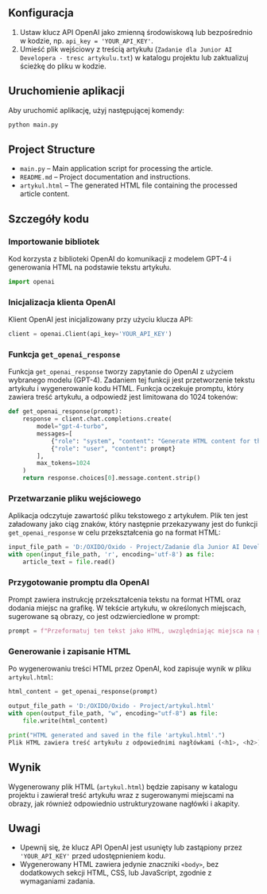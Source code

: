 ## Konfiguracja
1. Ustaw klucz API OpenAI jako zmienną środowiskową lub bezpośrednio w kodzie, np. `api_key = 'YOUR_API_KEY'`.
2. Umieść plik wejściowy z treścią artykułu (`Zadanie dla Junior AI Developera - tresc artykulu.txt`) w katalogu projektu lub zaktualizuj ścieżkę do pliku w kodzie.

## Uruchomienie aplikacji
Aby uruchomić aplikację, użyj następującej komendy:
```python
python main.py
```
## Project Structure

- `main.py` – Main application script for processing the article.
- `README.md` – Project documentation and instructions.
- `artykul.html` – The generated HTML file containing the processed article content.

## Szczegóły kodu

### Importowanie bibliotek
Kod korzysta z biblioteki OpenAI do komunikacji z modelem GPT-4 i generowania HTML na podstawie tekstu artykułu.

```python
import openai
```
### Inicjalizacja klienta OpenAI

Klient OpenAI jest inicjalizowany przy użyciu klucza API:

```python
client = openai.Client(api_key='YOUR_API_KEY')
```
### Funkcja `get_openai_response`

Funkcja `get_openai_response` tworzy zapytanie do OpenAI z użyciem wybranego modelu (GPT-4). Zadaniem tej funkcji jest przetworzenie tekstu artykułu i wygenerowanie kodu HTML. Funkcja oczekuje promptu, który zawiera treść artykułu, a odpowiedź jest limitowana do 1024 tokenów:

```python
def get_openai_response(prompt):
    response = client.chat.completions.create(
        model="gpt-4-turbo",
        messages=[
            {"role": "system", "content": "Generate HTML content for the following article text."},
            {"role": "user", "content": prompt}
        ],
        max_tokens=1024
    )
    return response.choices[0].message.content.strip()
```
### Przetwarzanie pliku wejściowego

Aplikacja odczytuje zawartość pliku tekstowego z artykułem. Plik ten jest załadowany jako ciąg znaków, który następnie przekazywany jest do funkcji `get_openai_response` w celu przekształcenia go na format HTML:

```python
input_file_path = 'D:/OXIDO/Oxido - Project/Zadanie dla Junior AI Developera - tresc artykulu.txt'
with open(input_file_path, 'r', encoding='utf-8') as file:
    article_text = file.read()
```
### Przygotowanie promptu dla OpenAI

Prompt zawiera instrukcję przekształcenia tekstu na format HTML oraz dodania miejsc na grafikę. W tekście artykułu, w określonych miejscach, sugerowane są obrazy, co jest odzwierciedlone w prompt:

```python
prompt = f"Przeformatuj ten tekst jako HTML, uwzględniając miejsca na grafikę: {article_text}"
```
### Generowanie i zapisanie HTML

Po wygenerowaniu treści HTML przez OpenAI, kod zapisuje wynik w pliku `artykul.html`:

```python
html_content = get_openai_response(prompt)

output_file_path = 'D:/OXIDO/Oxido - Project/artykul.html'
with open(output_file_path, "w", encoding="utf-8") as file:
    file.write(html_content)

print("HTML generated and saved in the file 'artykul.html'.")
Plik HTML zawiera treść artykułu z odpowiednimi nagłówkami (<h1>, <h2>), akapitami (<p>), oraz miejscami na obrazy (<img src="image_placeholder.jpg" alt="Opis obrazu">).
```
## Wynik

Wygenerowany plik HTML (`artykul.html`) będzie zapisany w katalogu projektu i zawierał treść artykułu wraz z sugerowanymi miejscami na obrazy, jak również odpowiednio ustrukturyzowane nagłówki i akapity.

## Uwagi
- Upewnij się, że klucz API OpenAI jest usunięty lub zastąpiony przez `'YOUR_API_KEY'` przed udostępnieniem kodu.
- Wygenerowany HTML zawiera jedynie znaczniki `<body>`, bez dodatkowych sekcji HTML, CSS, lub JavaScript, zgodnie z wymaganiami zadania.

